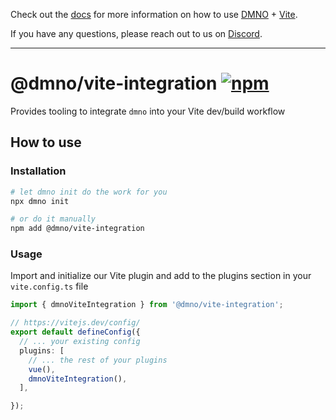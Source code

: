 Check out the [docs](https://dmno.dev/docs/integrations/vite/) for more information on how to use [DMNO](https://dmno.dev) + [Vite](https://vitejs.dev/).

If you have any questions, please reach out to us on [Discord](https://chat.dmno.dev).

----

# @dmno/vite-integration [![npm](https://img.shields.io/npm/v/@dmno/vite-integration)](https://www.npmjs.com/package/@dmno/vite-integration)

Provides tooling to integrate `dmno` into your Vite dev/build workflow

## How to use

### Installation

```bash
# let dmno init do the work for you
npx dmno init
```

```bash
# or do it manually
npm add @dmno/vite-integration
```

### Usage

Import and initialize our Vite plugin and add to the plugins section in your `vite.config.ts` file

```typescript
import { dmnoViteIntegration } from '@dmno/vite-integration';

// https://vitejs.dev/config/
export default defineConfig({
  // ... your existing config
  plugins: [
    // ... the rest of your plugins
    vue(),
    dmnoViteIntegration(),
  ],

});
```
